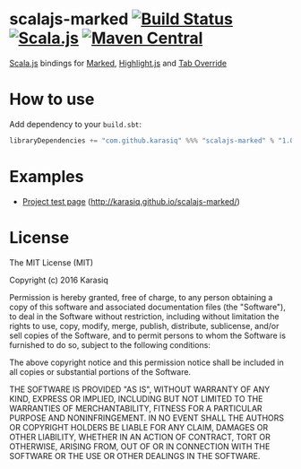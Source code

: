 # scalajs-marked [![Build Status](https://travis-ci.org/Karasiq/scalajs-marked.svg?branch=master)](https://travis-ci.org/Karasiq/scalajs-marked) [![Scala.js](http://scala-js.org/assets/badges/scalajs-0.6.8.svg)](http://scala-js.org) [![Maven Central](https://maven-badges.herokuapp.com/maven-central/com.github.karasiq/scalajs-marked_sjs0.6_2.11/badge.svg)](https://maven-badges.herokuapp.com/maven-central/com.github.karasiq/scalajs-marked_sjs0.6_2.11)
[Scala.js](http://scala-js.org/) bindings for [Marked](https://github.com/chjj/marked), [Highlight.js](https://highlightjs.org) and [Tab Override](https://github.com/wjbryant/taboverride)

# How to use
Add dependency to your `build.sbt`:
```scala
libraryDependencies += "com.github.karasiq" %%% "scalajs-marked" % "1.0.0"
```

# Examples
* [Project test page](https://github.com/Karasiq/scalajs-marked/blob/master/test/frontend/src/main/scala/com/karasiq/scalajstest/frontend/TestApp.scala) (http://karasiq.github.io/scalajs-marked/)

# License
The MIT License (MIT)

Copyright (c) 2016 Karasiq

Permission is hereby granted, free of charge, to any person obtaining a copy
of this software and associated documentation files (the "Software"), to deal
in the Software without restriction, including without limitation the rights
to use, copy, modify, merge, publish, distribute, sublicense, and/or sell
copies of the Software, and to permit persons to whom the Software is
furnished to do so, subject to the following conditions:

The above copyright notice and this permission notice shall be included in
all copies or substantial portions of the Software.

THE SOFTWARE IS PROVIDED "AS IS", WITHOUT WARRANTY OF ANY KIND, EXPRESS OR
IMPLIED, INCLUDING BUT NOT LIMITED TO THE WARRANTIES OF MERCHANTABILITY,
FITNESS FOR A PARTICULAR PURPOSE AND NONINFRINGEMENT. IN NO EVENT SHALL THE
AUTHORS OR COPYRIGHT HOLDERS BE LIABLE FOR ANY CLAIM, DAMAGES OR OTHER
LIABILITY, WHETHER IN AN ACTION OF CONTRACT, TORT OR OTHERWISE, ARISING FROM,
OUT OF OR IN CONNECTION WITH THE SOFTWARE OR THE USE OR OTHER DEALINGS IN
THE SOFTWARE.